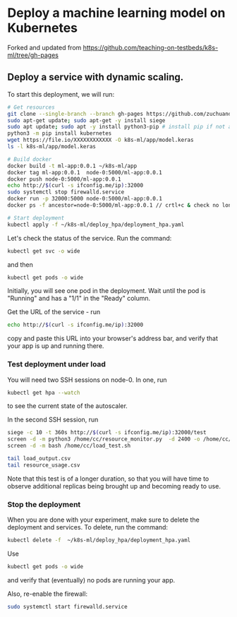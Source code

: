 # Deploy a machine learning model on Kubernetes

Forked and updated from https://github.com/teaching-on-testbeds/k8s-ml/tree/gh-pages



## Deploy a service with dynamic scaling. 


To start this deployment, we will run:

``` bash
# Get resources
git clone --single-branch --branch gh-pages https://github.com/zuchuandatou/k8s-ml.git
sudo apt-get update; sudo apt-get -y install siege
sudo apt update; sudo apt -y install python3-pip # install pip if not already installed
python3 -m pip install kubernetes
wget https://file.io/XXXXXXXXXXXX -O k8s-ml/app/model.keras
ls -l k8s-ml/app/model.keras

# Build docker
docker build -t ml-app:0.0.1 ~/k8s-ml/app
docker tag ml-app:0.0.1  node-0:5000/ml-app:0.0.1
docker push node-0:5000/ml-app:0.0.1
echo http://$(curl -s ifconfig.me/ip):32000
sudo systemctl stop firewalld.service
docker run -p 32000:5000 node-0:5000/ml-app:0.0.1
docker ps -f ancestor=node-0:5000/ml-app:0.0.1 // crtl+c & check no longer running

# Start deployment
kubectl apply -f ~/k8s-ml/deploy_hpa/deployment_hpa.yaml
```

Let's check the status of the service. Run the command:

```bash
kubectl get svc -o wide
```

and then

```bash
kubectl get pods -o wide
```

Initially, you will see one pod in the deployment. Wait until the pod is "Running" and has a "1/1" in the "Ready" column.

Get the URL of the service - run

```bash
echo http://$(curl -s ifconfig.me/ip):32000
```

copy and paste this URL into your browser's address bar, and verify that your app is up and running there. 

### Test deployment under load

You will need two SSH sessions on node-0. In one, run

```bash
kubectl get hpa --watch
```

to see the current state of the autoscaler.


 In the second SSH session, run


```bash
siege -c 10 -t 360s http://$(curl -s ifconfig.me/ip):32000/test
screen -d -m python3 /home/cc/resource_monitor.py  -d 2400 -o /home/cc/resource_usage.csv
screen -d -m bash /home/cc/load_test.sh

tail load_output.csv
tail resource_usage.csv
```

Note that this test is of a longer duration, so that you will have time to observe additional replicas being brought up and becoming ready to use. 

### Stop the deployment

When you are done with your experiment, make sure to delete the deployment and services. To delete, run the command:

```bash
kubectl delete -f  ~/k8s-ml/deploy_hpa/deployment_hpa.yaml
```

Use

``` bash
kubectl get pods -o wide
```

and verify that (eventually) no pods are running your app.

Also, re-enable the firewall:

```bash
sudo systemctl start firewalld.service
```

